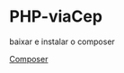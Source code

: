 # PHP-viaCep

baixar e instalar o composer

<a href="https://getcomposer.org/download/">Composer</a>
